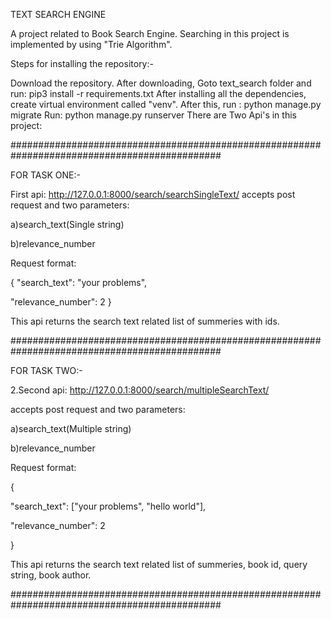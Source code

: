 TEXT SEARCH ENGINE

A project related to Book Search Engine. Searching in this project is implemented by using "Trie Algorithm".

Steps for installing the repository:-

Download the repository.
After downloading, Goto text_search folder and run: pip3 install -r requirements.txt
After installing all the dependencies, create virtual environment called "venv".
After this, run : python manage.py migrate
Run: python manage.py runserver
There are Two Api's in this project:

##############################################################################################

FOR TASK ONE:-

First api: http://127.0.0.1:8000/search/searchSingleText/
accepts post request and two parameters:

a)search_text(Single string)

b)relevance_number

Request format:

{ "search_text": "your problems",

"relevance_number": 2 }

This api returns the search text related list of summeries with ids.

##############################################################################################

FOR TASK TWO:-

2.Second api: http://127.0.0.1:8000/search/multipleSearchText/

accepts post request and two parameters:

a)search_text(Multiple string)

b)relevance_number

Request format:

{

"search_text": ["your problems", "hello world"],

"relevance_number": 2

}

This api returns the search text related list of summeries, book id, query string, book author.

##############################################################################################
